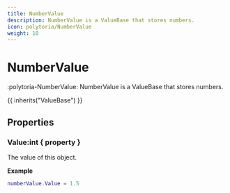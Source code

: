 ```yaml
---
title: NumberValue
description: NumberValue is a ValueBase that stores numbers.
icon: polytoria/NumberValue
weight: 10
---
```


# NumberValue

:polytoria-NumberValue: NumberValue is a ValueBase that stores numbers.

{{ inherits("ValueBase") }}

## Properties

### Value:int { property }

The value of this object.

**Example**

```lua
numberValue.Value = 1.5
```
